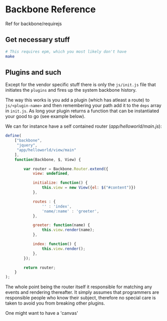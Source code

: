 # Backbone Reference

Ref for backbone/requirejs

## Get necessary stuff

```bash
# This requires epm, which you most likely don't have
make
```

## Plugins and such

Except for the vendor specific stuff there is only the `js/init.js`
file that initiates the `plugins` and fires up the system backbone
history.

The way this works is you add a plugin (which has atleast a route) to
`js/<plugin-name>` and then remembering your path add it to the `deps`
array in `init.js`. As long your plugin returns a function that can be
instantiated your good to go (see example below).

We can for instance have a self contained router (_app/helloworld/main.js_):

```javascript
define(
	["backbone",
	 "jquery",
	 "app/helloworld/view/main"
	],
	function(Backbone, $, View) {

		var router = Backbone.Router.extend({
			view: undefined,

			initialize: function() {
				this.view = new View({el: $("#content")})
			},

			routes : {
				'' : 'index',
				'name/:name' : 'greeter',
			},

			greeter: function(name) {
				this.view.render(name);
			},

			index: function() {
				this.view.render();
			},
		});

		return router;
	}
);
```

The whole point being the router itself it responsible for matching
any events and rendering thereafter. It simply assumes that
programmers are responsible people who know their subject, therefore
no special care is taken to avoid you from breaking other plugins.

One might want to have a 'canvas' 

